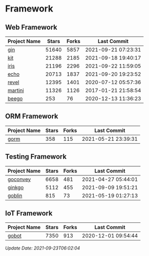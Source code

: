 # Framework

## Web Framework
| Project Name | Stars | Forks | Last Commit |
| ------------ | ----- | ----- | ----------- |
| [gin](https://github.com/gin-gonic/gin) | 51640 | 5857 | 2021-09-21 07:23:31 |
| [kit](https://github.com/go-kit/kit) | 21288 | 2185 | 2021-09-18 19:40:17 |
| [iris](https://github.com/kataras/iris) | 21196 | 2296 | 2021-09-22 11:59:05 |
| [echo](https://github.com/labstack/echo) | 20713 | 1837 | 2021-09-20 19:23:52 |
| [revel](https://github.com/revel/revel) | 12395 | 1401 | 2020-07-12 05:57:36 |
| [martini](https://github.com/go-martini/martini) | 11326 | 1126 | 2017-01-21 21:58:54 |
| [beego](https://github.com/astaxie/beego) | 253 | 76 | 2020-12-13 11:36:23 |

## ORM Framework
| Project Name | Stars | Forks | Last Commit |
| ------------ | ----- | ----- | ----------- |
| [gorm](https://github.com/jinzhu/gorm) | 358 | 115 | 2021-05-21 23:39:31 |

## Testing Framework
| Project Name | Stars | Forks | Last Commit |
| ------------ | ----- | ----- | ----------- |
| [goconvey](https://github.com/smartystreets/goconvey) | 6658 | 481 | 2021-04-27 05:44:01 |
| [ginkgo](https://github.com/onsi/ginkgo) | 5112 | 455 | 2021-09-09 19:51:21 |
| [goblin](https://github.com/franela/goblin) | 815 | 73 | 2021-05-19 01:27:13 |

## IoT Framework
| Project Name | Stars | Forks | Last Commit |
| ------------ | ----- | ----- | ----------- |
| [gobot](https://github.com/hybridgroup/gobot) | 7350 | 913 | 2020-12-01 09:54:44 |

*Update Date: 2021-09-23T06:02:04*
